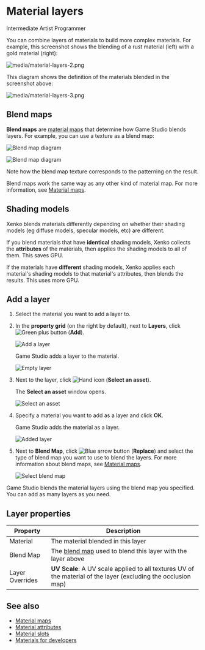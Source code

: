 # Material layers

<span class="label label-doc-level">Intermediate</span>
<span class="label label-doc-audience">Artist</span>
<span class="label label-doc-audience">Programmer</span>

You can combine layers of materials to build more complex materials. For example, this screenshot shows the blending of a rust material (left) with a gold material (right):

![media/material-layers-2.png](media/material-layers-2.png) 

This diagram shows the definition of the materials blended in the screenshot above:

![media/material-layers-3.png](media/material-layers-3.png)

## Blend maps

**Blend maps** are [material maps](material-maps.md) that determine how Game Studio blends layers. For example, you can use a texture as a blend map:

![Blend map diagram](media/blend-map-diagram.png)

![Blend map diagram](media/blend-map-diagram2.png)

Note how the blend map texture corresponds to the patterning on the result.

Blend maps work the same way as any other kind of material map. For more information, see [Material maps](material-maps.md).

## Shading models

Xenko blends materials differently depending on whether their shading models (eg diffuse models, specular models, etc) are different.

If you blend materials that have **identical** shading models, Xenko collects the **attributes** of the materials, then applies the shading models to all of them. This saves GPU.

If the materials have **different** shading models, Xenko applies each material's shading models to that material's attributes, then blends the results. This uses more GPU.

## Add a layer

1. Select the material you want to add a layer to.

2. In the **property grid** (on the right by default), next to **Layers**, click ![Green plus button](~/manual/game-studio/media/green-plus-icon.png) (**Add**).

    ![Add a layer](media/add-a-layer.png)

    Game Studio adds a layer to the material.

    ![Empty layer](media/empty-layer.png)

3. Next to the layer, click ![Hand icon](~/manual/game-studio/media/hand-icon.png) (**Select an asset**).

    The **Select an asset** window opens.

    ![Select an asset](media/material-asset-picker.png)

4. Specify a material you want to add as a layer and click **OK**.

    Game Studio adds the material as a layer.
    
    ![Added layer](media/added-layer.png)

5. Next to **Blend Map**, click ![Blue arrow button](~/manual/game-studio/media/blue-arrow-icon.png) (**Replace**) and select the type of blend map you want to use to blend the layers. For more information about blend maps, see [Material maps](material-maps.md).

    ![Select blend map](media/select-blend-map.png)

Game Studio blends the material layers using the blend map you specified. You can add as many layers as you need.

## Layer properties

| Property        | Description 
| --------------- | --------------- 
| Material        | The material blended in this layer
| Blend Map       | The [blend map](material-maps.md) used to blend this layer with the layer above
| Layer Overrides |  **UV Scale**: A UV scale applied to all textures UV of the material of the layer (excluding the occlusion map)

## See also

* [Material maps](material-maps.md)
* [Material attributes](material-attributes.md)
* [Material slots](material-slots.md)
* [Materials for developers](materials-for-developers.md)